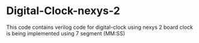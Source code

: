 # Digital-Clock-nexys-2
This code contains verilog code for digital-clock using nexys 2 board
clock is being implemented using 7 segment (MM:SS)
